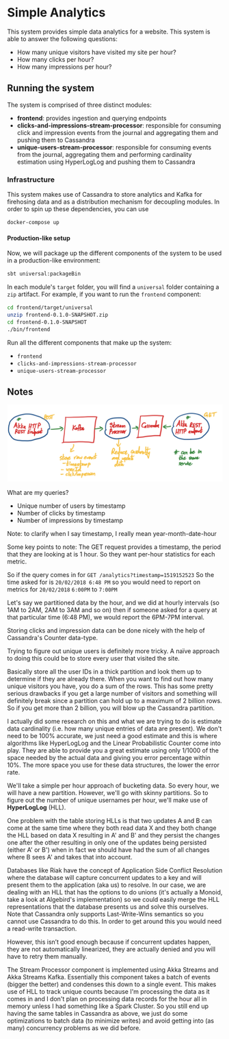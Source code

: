 # Simple Analytics #

This system provides simple data analytics for a website. This system is able to answer the following 
questions:

- How many unique visitors have visited my site per hour?
- How many clicks per hour?
- How many impressions per hour?

## Running the system ##

The system is comprised of three distinct modules:

- __frontend__: provides ingestion and querying endpoints
- __clicks-and-impressions-stream-processor__: responsible for consuming click and impression events from the journal 
and aggregating them and pushing them to Cassandra
- __unique-users-stream-processor__: responsible for consuming events from the journal, aggregating them and performing 
cardinality estimation using HyperLogLog and pushing them to Cassandra

### Infrastructure ###

This system makes use of Cassandra to store analytics and Kafka for firehosing data and as a distribution mechanism for
decoupling modules. In order to spin up these dependencies, you can use
```bash
docker-compose up
```

#### Production-like setup ####
Now, we will package up the different components of the system to be used in a production-like environment:
```bash
sbt universal:packageBin
```

In each module's `target` folder, you will find a `universal` folder containing a `zip` artifact.
For example, if you want to run the `frontend` component:
```bash
cd frontend/target/universal
unzip frontend-0.1.0-SNAPSHOT.zip
cd frontend-0.1.0-SNAPSHOT
./bin/frontend
```

Run all the different components that make up the system:

- `frontend`
- `clicks-and-impressions-stream-processor`
- `unique-users-stream-processor`

## Notes ##

![](visual.png)

What are my queries?

- Unique number of users by timestamp
- Number of clicks by timestamp
- Number of impressions by timestamp

Note: to clarify when I say timestamp, I really mean year-month-date-hour

Some key points to note:
The GET request provides a timestamp, the period that they are looking at is 1 hour. So they want per-hour statistics 
for each metric.

So if the query comes in for `GET /analytics?timestamp=1519152523`
So the time asked for is `20/02/2018 6:48 PM` so you would need to report on metrics for `20/02/2018` `6:00PM` to `7:00PM`

Let's say we partitioned data by the hour, and we did at hourly intervals (so 1AM to 2AM, 2AM to 3AM and so on) then 
if someone asked for a query at that particular time (6:48 PM), we would report the 6PM-7PM interval.

Storing clicks and impression data can be done nicely with the help of Cassandra's Counter data-type.

Trying to figure out unique users is definitely more tricky. A naïve approach to doing this could be to store every 
user that visited the site.

Basically store all the user IDs in a thick partition and look them up to determine if they are already there. 
When you want to find out how many unique visitors you have, you do a sum of the rows. This has some pretty serious 
drawbacks if you get a large number of visitors and something will definitely break since a partition can hold up to a 
maximum of 2 billion rows. So if you get more than 2 billion, you will blow up the Cassandra partition.

I actually did some research on this and what we are trying to do is estimate data cardinality (i.e. how many unique 
entries of data are present). We don't need to be 100% accurate, we just need a good estimate and this is where 
algorithms like HyperLogLog and the Linear Probabilistic Counter come into play. They are able to provide you a great 
estimate using only 1/1000 of the space needed by the actual data and giving you error percentage within 10%. The more 
space you use for these data structures, the lower the error rate.

We'll take a simple per hour approach of bucketing data. So every hour, we will have a new partition. However, we'll go 
with skinny partitions. So to figure out the number of unique usernames per hour, we'll make use of __HyperLogLog__ (HLL). 

One problem with the table storing HLLs is that two updates A and B can come at the same time where they both read data 
X and they both change the HLL based on data X resulting in A' and B' and they persist the changes one after the other 
resulting in only one of the updates being persisted (either A' or B') when in fact we should have had the sum of all 
changes where B sees A' and takes that into account.

Databases like Riak have the concept of Application Side Conflict Resolution where the database will capture concurrent 
updates to a key and will present them to the application (aka us) to resolve. In our case, we are dealing with an HLL 
that has the options to do unions (it's actually a Monoid, take a look at Algebird's implementation) so we could easily 
merge the HLL representations that the database presents us and solve this ourselves. Note that Cassandra only supports 
Last-Write-Wins semantics so you cannot use Cassandra to do this. In order to get around this you would need a read-write 
transaction.

However, this isn’t good enough because if concurrent updates happen, they are not automatically linearized, they are 
actually denied and you will have to retry them manually. 

The Stream Processor component is implemented using Akka Streams and Akka Streams Kafka. Essentially this component 
takes a batch of events (bigger the better) and condenses this down to a single event. This makes use of HLL to track 
unique counts because I'm processing the data as it comes in and I don't plan on processing data records for the hour 
all in memory unless I had something like a Spark Cluster. So you still end up having the same tables in Cassandra as 
above, we just do some optimizations to batch data (to minimize writes) and avoid getting into (as many) concurrency 
problems as we did before.
